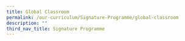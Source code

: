 ```yaml
---
title: Global Classroom
permalink: /our-curriculum/Signature-Programme/global-classroom
description: ""
third_nav_title: Signature Programme
---
```

